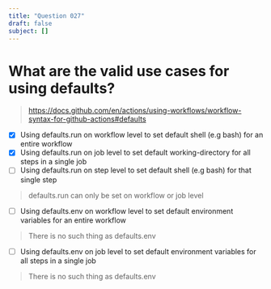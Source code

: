 ```yaml
---
title: "Question 027"
draft: false
subject: []
---
```


# What are the valid use cases for using **defaults**?
> https://docs.github.com/en/actions/using-workflows/workflow-syntax-for-github-actions#defaults

- [x] Using defaults.run on workflow level to set default shell (e.g bash) for an entire workflow
- [x]  Using defaults.run on job level to set default working-directory for all steps in a single job
- [ ] Using defaults.run on step level to set default shell (e.g bash) for that single step
> defaults.run can only be set on workflow or job level
- [ ] Using defaults.env on workflow level to set default environment variables for an entire workflow
> There is no such thing as defaults.env
- [ ] Using defaults.env on job level to set default environment variables for all steps in a single job
> There is no such thing as defaults.env
